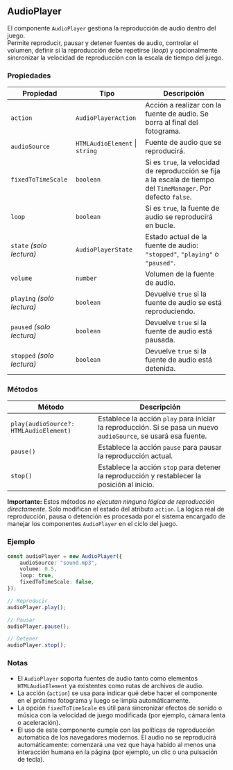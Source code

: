 ## AudioPlayer

El componente `AudioPlayer` gestiona la reproducción de audio dentro del juego.  
Permite reproducir, pausar y detener fuentes de audio, controlar el volumen, definir si la reproducción debe repetirse (_loop_) y opcionalmente sincronizar la velocidad de reproducción con la escala de tiempo del juego.

### Propiedades

| Propiedad                  | Tipo                           | Descripción                                                                                                      |
| -------------------------- | ------------------------------ | ---------------------------------------------------------------------------------------------------------------- |
| `action`                   | `AudioPlayerAction`            | Acción a realizar con la fuente de audio. Se borra al final del fotograma.                                       |
| `audioSource`              | `HTMLAudioElement` \| `string` | Fuente de audio que se reproducirá.                                                                              |
| `fixedToTimeScale`         | `boolean`                      | Si es `true`, la velocidad de reproducción se fija a la escala de tiempo del `TimeManager`. Por defecto `false`. |
| `loop`                     | `boolean`                      | Si es `true`, la fuente de audio se reproducirá en bucle.                                                        |
| `state` _(solo lectura)_   | `AudioPlayerState`             | Estado actual de la fuente de audio: `"stopped"`, `"playing"` o `"paused"`.                                      |
| `volume`                   | `number`                       | Volumen de la fuente de audio.                                                                                   |
| `playing` _(solo lectura)_ | `boolean`                      | Devuelve `true` si la fuente de audio se está reproduciendo.                                                     |
| `paused` _(solo lectura)_  | `boolean`                      | Devuelve `true` si la fuente de audio está pausada.                                                              |
| `stopped` _(solo lectura)_ | `boolean`                      | Devuelve `true` si la fuente de audio está detenida.                                                             |

### Métodos

| Método                                 | Descripción                                                                                                      |
| -------------------------------------- | ---------------------------------------------------------------------------------------------------------------- |
| `play(audioSource?: HTMLAudioElement)` | Establece la acción `play` para iniciar la reproducción. Si se pasa un nuevo `audioSource`, se usará esa fuente. |
| `pause()`                              | Establece la acción `pause` para pausar la reproducción actual.                                                  |
| `stop()`                               | Establece la acción `stop` para detener la reproducción y restablecer la posición al inicio.                     |

**Importante:** Estos métodos _no ejecutan ninguna lógica de reproducción directamente_. Solo modifican el estado del atributo `action`. La lógica real de reproducción, pausa o detención es procesada por el sistema encargado de manejar los componentes `AudioPlayer` en el ciclo del juego.

### Ejemplo

```typescript
const audioPlayer = new AudioPlayer({
    audioSource: "sound.mp3",
    volume: 0.5,
    loop: true,
    fixedToTimeScale: false,
});

// Reproducir
audioPlayer.play();

// Pausar
audioPlayer.pause();

// Detener
audioPlayer.stop();
```

### Notas

-   El `AudioPlayer` soporta fuentes de audio tanto como elementos `HTMLAudioElement` ya existentes como rutas de archivos de audio.
-   La acción (`action`) se usa para indicar qué debe hacer el componente en el próximo fotograma y luego se limpia automáticamente.
-   La opción `fixedToTimeScale` es útil para sincronizar efectos de sonido o música con la velocidad de juego modificada (por ejemplo, cámara lenta o aceleración).
-   El uso de este componente cumple con las políticas de reproducción automática de los navegadores modernos. El audio no se reproducirá automáticamente: comenzará una vez que haya habido al menos una interacción humana en la página (por ejemplo, un clic o una pulsación de tecla).
